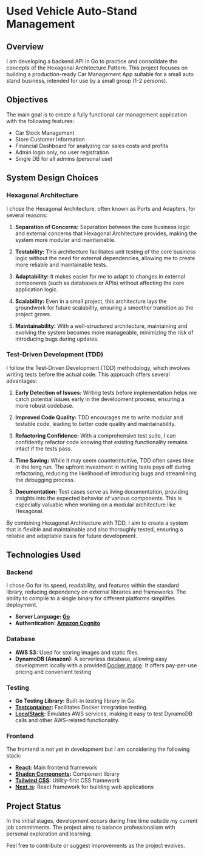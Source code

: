 # Used Vehicle Auto-Stand Management

## Overview

I am developing a backend API in Go to practice and consolidate the concepts of the Hexagonal Architecture Pattern. This project focuses on building a production-ready Car Management App suitable for a small auto stand business, intended for use by a small group (1-2 persons).

## Objectives

The main goal is to create a fully functional car management application with the following features:

- Car Stock Management
- Store Customer Information
- Financial Dashboard for analyzing car sales costs and profits
- Admin login only, no user registration
- Single DB for all admins (personal use)

## System Design Choices

### Hexagonal Architecture

I chose the Hexagonal Architecture, often known as Ports and Adapters, for several reasons:

1. **Separation of Concerns:** Separation between the core business logic and external concerns that Hexagonal Architecture provides, making the system more modular and maintainable.

2. **Testability:** This architecture facilitates unit testing of the core business logic without the need for external dependencies, allowing me to create more reliable and maintainable tests.

3. **Adaptability:** It makes easier for me to adapt to changes in external components (such as databases or APIs) without affecting the core application logic.

4. **Scalability:** Even in a small project, this architecture lays the groundwork for future scalability, ensuring a smoother transition as the project grows.

5. **Maintainability:** With a well-structured architecture, maintaining and evolving the system becomes more manageable, minimizing the risk of introducing bugs during updates.

### Test-Driven Development (TDD)

I follow the Test-Driven Development (TDD) methodology, which involves writing tests before the actual code. This approach offers several advantages:

1. **Early Detection of Issues:** Writing tests before implementation helps me catch potential issues early in the development process, ensuring a more robust codebase.

2. **Improved Code Quality:** TDD encourages me to write modular and testable code, leading to better code quality and maintainability.

3. **Refactoring Confidence:** With a comprehensive test suite, I can confidently refactor code knowing that existing functionality remains intact if the tests pass.

4. **Time Saving:** While it may seem counterintuitive, TDD often saves time in the long run. The upfront investment in writing tests pays off during refactoring, reducing the likelihood of introducing bugs and streamlining the debugging process.

5. **Documentation:** Test cases serve as living documentation, providing insights into the expected behavior of various components. This is especially valuable when working on a modular architecture like Hexagonal.

By combining Hexagonal Architecture with TDD, I aim to create a system that is flexible and maintainable and also thoroughly tested, ensuring a reliable and adaptable basis for future development.


## Technologies Used

### Backend

I chose Go for its speed, readability, and features within the standard library, reducing dependency on external libraries and frameworks. The ability to compile to a single binary for different platforms simplifies deployment.

- **Server Language: [Go](https://golang.org/)**
- **Authentication: [Amazon Cognito](https://aws.amazon.com/cognito/)**

### Database

- **AWS S3:** Used for storing images and static files.
- **DynamoDB (Amazon):** A serverless database, allowing easy development locally with a provided [Docker image](https://hub.docker.com/r/amazon/dynamodb-local/). It offers pay-per-use pricing and convenient testing

### Testing

- **Go Testing Library:** Built-in testing library in Go.
- **[Testcontainer](https://github.com/testcontainers/testcontainers-go):** Facilitates Docker integration testing. 
- **[LocalStack](https://github.com/localstack/localstack):** Emulates AWS services, making it easy to test DynamoDB calls and other AWS-related functionality. 

### Frontend

The frontend is not yet in development but I am considering the following stack:

- **[React](https://react.dev/):** Main frontend framework
- **[Shadcn Components](https://ui.shadcn.com/):** Component library
- **[Tailwind CSS](https://tailwindcss.com/):** Utility-first CSS framework
- **[Next.js](https://nextjs.org/):** React framework for building web applications 

## Project Status

In the initial stages, development occurs during free time outside my current job commitments. The project aims to balance professionalism with personal exploration and learning.

Feel free to contribute or suggest improvements as the project evolves.
